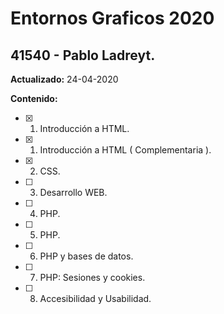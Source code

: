 # Entornos Graficos 2020

## 41540 - Pablo Ladreyt.

**Actualizado:** 24-04-2020

**Contenido:**
- [x] 1. Introducción a HTML.
- [x] 1. Introducción a HTML ( Complementaria ).
- [x] 2. CSS.
- [ ] 3. Desarrollo WEB.
- [ ] 4. PHP.
- [ ] 5. PHP.
- [ ] 6. PHP y bases de datos.
- [ ] 7. PHP: Sesiones y cookies.
- [ ] 8. Accesibilidad y Usabilidad.
